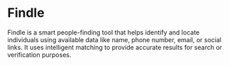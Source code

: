 # Findle
Findle is a smart people-finding tool that helps identify and locate individuals using available data like name, phone number, email, or social links. It uses intelligent matching to provide accurate results for search or verification purposes.
